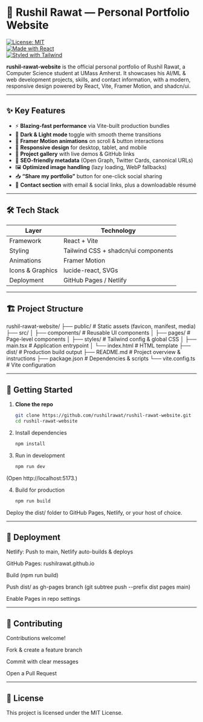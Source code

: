 # 🚀 Rushil Rawat — Personal Portfolio Website

[![License: MIT](https://img.shields.io/badge/License-MIT-green.svg)](LICENSE)  
[![Made with React](https://img.shields.io/badge/Made%20with-React-blue?logo=react)](https://reactjs.org/)  
[![Styled with Tailwind](https://img.shields.io/badge/Styled%20with-Tailwind%20CSS-blue?logo=tailwindcss)](https://tailwindcss.com/)  

**rushil-rawat-website** is the official personal portfolio of Rushil Rawat, a Computer Science student at UMass Amherst. It showcases his AI/ML & web development projects, skills, and contact information, with a modern, responsive design powered by React, Vite, Framer Motion, and shadcn/ui.

---

## ✨ Key Features

- ⚡ **Blazing-fast performance** via Vite-built production bundles  
- 🎨 **Dark & Light mode** toggle with smooth theme transitions  
- 🔄 **Framer Motion animations** on scroll & button interactions  
- 📱 **Responsive design** for desktop, tablet, and mobile  
- 📂 **Project gallery** with live demos & GitHub links  
- 📜 **SEO-friendly metadata** (Open Graph, Twitter Cards, canonical URLs)  
- 🖼️ **Optimized image handling** (lazy loading, WebP fallbacks)  
- 📥 **“Share my portfolio”** button for one-click social sharing  
- 📧 **Contact section** with email & social links, plus a downloadable résumé  

---

## 🛠️ Tech Stack

| Layer               | Technology                                  |
| ------------------- | ------------------------------------------- |
| Framework           | React + Vite                                 |
| Styling             | Tailwind CSS + shadcn/ui components          |
| Animations          | Framer Motion                                |
| Icons & Graphics    | lucide-react, SVGs                           |
| Deployment          | GitHub Pages / Netlify                       |

---

## 🏗️ Project Structure

rushil-rawat-website/
├── public/            # Static assets (favicon, manifest, media)
├── src/
│   ├── components/    # Reusable UI components
│   ├── pages/         # Page-level components
│   ├── styles/        # Tailwind config & global CSS
│   ├── main.tsx       # Application entrypoint
│   └── index.html     # HTML template
├── dist/              # Production build output
├── README.md          # Project overview & instructions
├── package.json       # Dependencies & scripts
└── vite.config.ts     # Vite configuration


---

## 🚀 Getting Started

1. **Clone the repo**  
   ```bash
   git clone https://github.com/rushilrawat/rushil-rawat-website.git
   cd rushil-rawat-website
   
2. Install dependencies
   ```bash
   npm install
   
3. Run in development
   ```bash
   npm run dev
(Open http://localhost:5173.)

4. Build for production
   ```bash
   npm run build

Deploy the dist/ folder to GitHub Pages, Netlify, or your host of choice.

---

## 🔗 Deployment
Netlify: Push to main, Netlify auto-builds & deploys

GitHub Pages: rushilrawat.github.io

Build (npm run build)

Push dist/ as gh-pages branch (git subtree push --prefix dist pages main)

Enable Pages in repo settings

---

## 🤝 Contributing
Contributions welcome!

Fork & create a feature branch

Commit with clear messages

Open a Pull Request

---

## 📝 License
This project is licensed under the MIT License.







